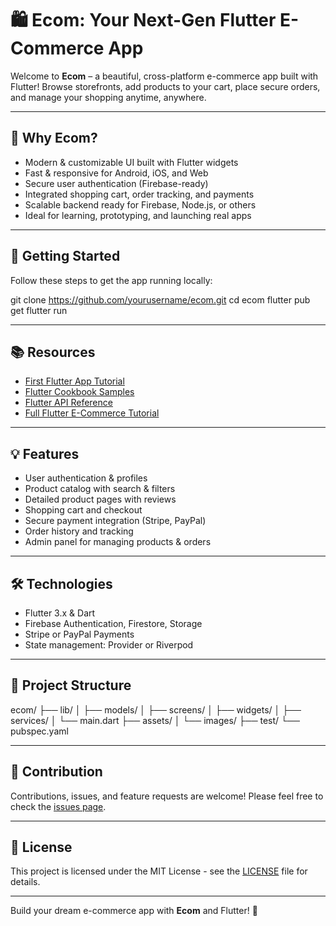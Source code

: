 # 🛍️ Ecom: Your Next-Gen Flutter E-Commerce App

Welcome to **Ecom** – a beautiful, cross-platform e-commerce app built with Flutter! Browse storefronts, add products to your cart, place secure orders, and manage your shopping anytime, anywhere.

---

## 🚀 Why Ecom?

- Modern & customizable UI built with Flutter widgets  
- Fast & responsive for Android, iOS, and Web  
- Secure user authentication (Firebase-ready)  
- Integrated shopping cart, order tracking, and payments  
- Scalable backend ready for Firebase, Node.js, or others  
- Ideal for learning, prototyping, and launching real apps

---

## 🌟 Getting Started

Follow these steps to get the app running locally:  

git clone https://github.com/yourusername/ecom.git
cd ecom
flutter pub get
flutter run



---

## 📚 Resources

- [First Flutter App Tutorial](https://docs.flutter.dev/get-started/codelab)  
- [Flutter Cookbook Samples](https://docs.flutter.dev/cookbook)  
- [Flutter API Reference](https://docs.flutter.dev/reference/)  
- [Full Flutter E-Commerce Tutorial](https://www.youtube.com/watch?v=Mt_9YiO5q1k)  

---

## 💡 Features

- User authentication & profiles  
- Product catalog with search & filters  
- Detailed product pages with reviews  
- Shopping cart and checkout  
- Secure payment integration (Stripe, PayPal)  
- Order history and tracking  
- Admin panel for managing products & orders

---

## 🛠️ Technologies

- Flutter 3.x & Dart  
- Firebase Authentication, Firestore, Storage  
- Stripe or PayPal Payments  
- State management: Provider or Riverpod  

---

## 📁 Project Structure


ecom/
├── lib/
│ ├── models/
│ ├── screens/
│ ├── widgets/
│ ├── services/
│ └── main.dart
├── assets/
│ └── images/
├── test/
└── pubspec.yaml



---

## 🤝 Contribution

Contributions, issues, and feature requests are welcome! Please feel free to check the [issues page](https://github.com/yourusername/ecom/issues).

---

## 📄 License

This project is licensed under the MIT License - see the [LICENSE](LICENSE) file for details.

---

Build your dream e-commerce app with **Ecom** and Flutter! 🚀



